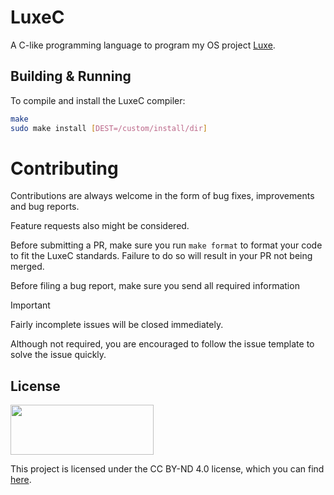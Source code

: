 # LuxeC

A C-like programming language to program my OS project [Luxe](https://github.com/schkwve/luxe).

## Building & Running

To compile and install the LuxeC compiler:
```bash
make
sudo make install [DEST=/custom/install/dir]
```

# Contributing

Contributions are always welcome in the form of bug fixes, improvements and bug reports.

Feature requests also might be considered.

Before submitting a PR, make sure you run `make format` to format your code to fit the LuxeC standards. Failure to do so will result in your PR not being merged.

Before filing a bug report, make sure you send all required information
> [!IMPORTANT]
> Fairly incomplete issues will be closed immediately.

Although not required, you are encouraged to follow the issue template to solve the issue quickly.

## License

<img src="https://upload.wikimedia.org/wikipedia/commons/f/f0/CC_BY-ND.svg" width="229" height="80">

This project is licensed under the CC BY-ND 4.0 license, which you can find [here](LICENSE.md).